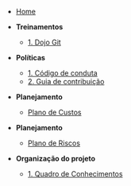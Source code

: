 <!-- docs/_sidebar.md -->

- [Home](/)

- **Treinamentos**
  - [1. Dojo Git](./treinamentos/dojo-git.md)
- **Políticas**
  - [1. Código de conduta](./politicas/CODE_OF_CONDUCT.md)
  - [2. Guia de contribuição](./politicas/CONTRIBUTING.md)

- **Planejamento** 
  - [Plano de Custos](./planejamento/plano_de_custos.md)

- **Planejamento** 
  - [Plano de Riscos](./planejamento/plano-riscos.md)

- **Organização do projeto**
  - [1. Quadro de Conhecimentos](./organizacao/quadro-conhecimento.md)
